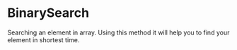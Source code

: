 # BinarySearch
Searching an element in array. Using this method it will help you to find your element in shortest time.
